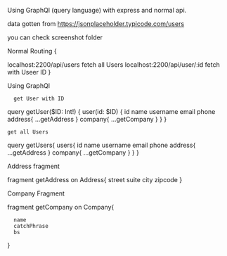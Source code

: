 
 Using GraphQl (query language) with  express and normal api.
 
  data gotten from  https://jsonplaceholder.typicode.com/users
  
  you can check screenshot folder
 
  Normal Routing
   {
  
   localhost:2200/api/users       fetch all Users
   localhost:2200/api/user/:id       fetch with Useer ID
   }
   
   
   Using GraphQl 
   
      get User with ID
   query getUser($ID: Int!) {
     user(id: $ID) {
       id
       name
       username
       email
       phone
        address{
         ...getAddress
       }
     company{
       ...getCompany
     }
     }
   }
   
    get all Users
   query getUsers{
     users{
        id
       name
       username
       email
       phone
       address{
         ...getAddress
       }
        company{
       ...getCompany
     }
     }
   }
   
   
   Address fragment
   
fragment getAddress on Address{
   street 
    suite 
    city
    zipcode
}

  Company Fragment

fragment getCompany on Company{
  
      name
      catchPhrase
      bs
    
}
 
 